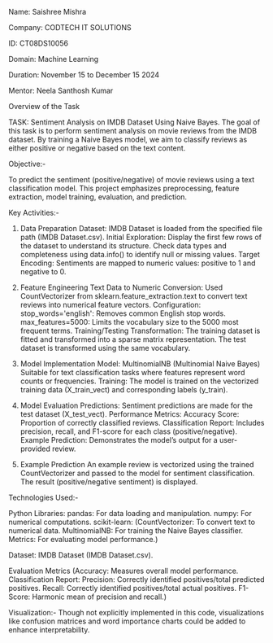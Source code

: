Name: Saishree Mishra 

Company: CODTECH IT SOLUTIONS 

ID: CT08DS10056 

Domain: Machine Learning 

Duration: November 15 to December 15 2024

Mentor: Neela Santhosh Kumar



Overview of the Task

TASK: Sentiment Analysis on IMDB Dataset Using Naive Bayes.
The goal of this task is to perform sentiment analysis on movie reviews from the IMDB dataset. By training a Naive Bayes model, we aim to classify reviews as either positive or negative based on the text content.

Objective:-

To predict the sentiment (positive/negative) of movie reviews using a text classification model. This project emphasizes preprocessing, feature extraction, model training, evaluation, and prediction.


Key Activities:-

1. Data Preparation
Dataset: IMDB Dataset is loaded from the specified file path (IMDB Dataset.csv).
Initial Exploration:
Display the first few rows of the dataset to understand its structure.
Check data types and completeness using data.info() to identify null or missing values.
Target Encoding: Sentiments are mapped to numeric values: positive to 1 and negative to 0.

2. Feature Engineering
Text Data to Numeric Conversion:
Used CountVectorizer from sklearn.feature_extraction.text to convert text reviews into numerical feature vectors.
Configuration:
stop_words='english': Removes common English stop words.
max_features=5000: Limits the vocabulary size to the 5000 most frequent terms.
Training/Testing Transformation:
The training dataset is fitted and transformed into a sparse matrix representation.
The test dataset is transformed using the same vocabulary.

3. Model Implementation
Model: MultinomialNB (Multinomial Naive Bayes)
Suitable for text classification tasks where features represent word counts or frequencies.
Training: The model is trained on the vectorized training data (X_train_vect) and corresponding labels (y_train).

4. Model Evaluation
Predictions:
Sentiment predictions are made for the test dataset (X_test_vect).
Performance Metrics:
Accuracy Score: Proportion of correctly classified reviews.
Classification Report: Includes precision, recall, and F1-score for each class (positive/negative).
Example Prediction: Demonstrates the model’s output for a user-provided review.

5. Example Prediction
An example review is vectorized using the trained CountVectorizer and passed to the model for sentiment classification. The result (positive/negative sentiment) is displayed.


Technologies Used:-

Python Libraries:
pandas: For data loading and manipulation.
numpy: For numerical computations.
scikit-learn:
(CountVectorizer: To convert text to numerical data.
MultinomialNB: For training the Naive Bayes classifier.
Metrics: For evaluating model performance.)

Dataset: IMDB Dataset (IMDB Dataset.csv).

Evaluation Metrics
(Accuracy: Measures overall model performance.
Classification Report:
Precision: Correctly identified positives/total predicted positives.
Recall: Correctly identified positives/total actual positives.
F1-Score: Harmonic mean of precision and recall.)


Visualization:-
Though not explicitly implemented in this code, visualizations like confusion matrices and word importance charts could be added to enhance interpretability.


